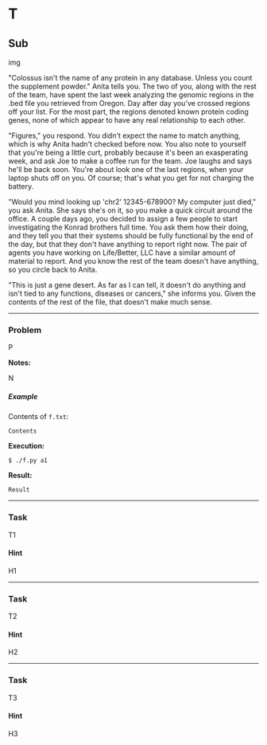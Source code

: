 T
=====

Sub
--------

img

"Colossus isn't the name of any protein in any database. Unless you count the supplement powder." Anita tells you. The two of you, along with the rest of the team, have spent the last week analyzing the genomic regions in the .bed file you retrieved from Oregon. Day after day you've crossed regions off your list. For the most part, the regions denoted known protein coding genes, none of which appear to have any real relationship to each other.

"Figures," you respond. You didn't expect the name to match anything, which is why Anita hadn't checked before now. You also note to yourself that you're being a little curt, probably because it's been an exasperating week, and ask Joe to make a coffee run for the team. Joe laughs and says he'll be back soon. You're about look one of the last regions, when your laptop shuts off on you. Of course; that's what you get for not charging the battery.  

"Would you mind looking up 'chr2' 12345-678900? My computer just died," you ask Anita. She says she's on it, so you make a quick circuit around the office. A couple days ago, you decided to assign a few people to start investigating the Konrad brothers full time. You ask them how their doing, and they tell you that their systems should be fully functional by the end of the day, but that they don't have anything to report right now. The pair of agents you have working on Life/Better, LLC have a similar amount of material to report. And you know the rest of the team doesn't have anything, so you circle back to Anita.

"This is just a gene desert. As far as I can tell, it doesn't do anything and isn't tied to any functions, diseases or cancers," she informs you. Given the contents of the rest of the file, that doesn't make much sense. 

---

### Problem

P

**Notes:**

N

##### Example


Contents of `f.txt`:


    Contents


**Execution:**

`$ ./f.py a1`

**Result:**

    Result


---

### Task

T1

#### Hint

H1

---

### Task

T2

#### Hint

H2

---

### Task

T3

#### Hint

H3
